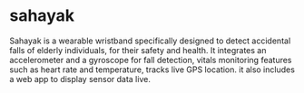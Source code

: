 # sahayak
 Sahayak is a wearable wristband specifically designed to detect accidental falls of elderly individuals, for their safety and health. It integrates an accelerometer and a gyroscope for fall detection, vitals monitoring features such as heart rate and temperature, tracks live GPS location. it also includes a web app to display sensor data live.
